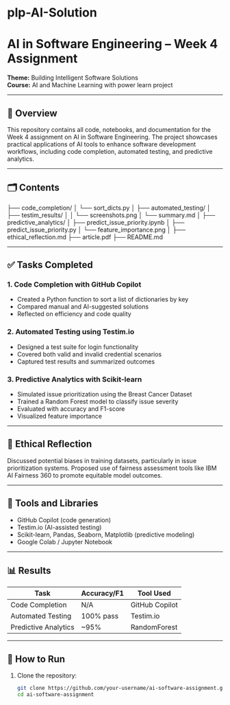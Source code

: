 # plp-AI-Solution
# AI in Software Engineering – Week 4 Assignment  
**Theme:** Building Intelligent Software Solutions    
**Course:** AI and Machine Learning  with power learn project

---

## 📌 Overview

This repository contains all code, notebooks, and documentation for the Week 4 assignment on AI in Software Engineering. The project showcases practical applications of AI tools to enhance software development workflows, including code completion, automated testing, and predictive analytics.

---

## 🗂️ Contents

├── code_completion/
│ └── sort_dicts.py
│
├── automated_testing/
│ ├── testim_results/
│ │ └── screenshots.png
│ └── summary.md
│
├── predictive_analytics/
│ ├── predict_issue_priority.ipynb
│ ├── predict_issue_priority.py
│ └── feature_importance.png
│
├── ethical_reflection.md
├── article.pdf
├── README.md


---

## ✅ Tasks Completed

### 1. Code Completion with GitHub Copilot  
- Created a Python function to sort a list of dictionaries by key  
- Compared manual and AI-suggested solutions  
- Reflected on efficiency and code quality

### 2. Automated Testing using Testim.io  
- Designed a test suite for login functionality  
- Covered both valid and invalid credential scenarios  
- Captured test results and summarized outcomes

### 3. Predictive Analytics with Scikit-learn  
- Simulated issue prioritization using the Breast Cancer Dataset  
- Trained a Random Forest model to classify issue severity  
- Evaluated with accuracy and F1-score  
- Visualized feature importance

---

## 🧠 Ethical Reflection

Discussed potential biases in training datasets, particularly in issue prioritization systems. Proposed use of fairness assessment tools like IBM AI Fairness 360 to promote equitable model outcomes.

---

## 📎 Tools and Libraries

- GitHub Copilot (code generation)
- Testim.io (AI-assisted testing)
- Scikit-learn, Pandas, Seaborn, Matplotlib (predictive modeling)
- Google Colab / Jupyter Notebook

---

## 📊 Results

| Task                    | Accuracy/F1 | Tool Used        |
|-------------------------|-------------|------------------|
| Code Completion         | N/A         | GitHub Copilot   |
| Automated Testing       | 100% pass   | Testim.io        |
| Predictive Analytics    | ~95%        | RandomForest     |

---

## 🧪 How to Run

1. Clone the repository:
   ```bash
   git clone https://github.com/your-username/ai-software-assignment.git
   cd ai-software-assignment

